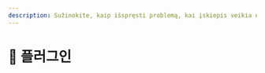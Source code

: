```yaml
---
description: Sužinokite, kaip išspręsti problemą, kai įskiepis veikia netinkamai.
---
```


# 📜 플러그인
